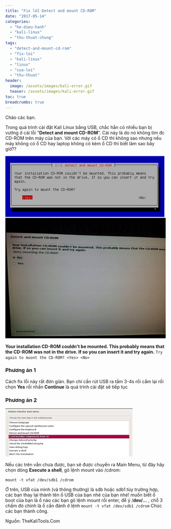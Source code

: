 ```yaml
---
title: "Fix lỗi Detect and mount CD-ROM"
date: "2017-05-14"
categories: 
  - "he-dieu-hanh"
  - "kali-linux"
  - "thu-thuat-chung"
tags: 
  - "detect-and-mount-cd-rom"
  - "fix-loi"
  - "kali-linux"
  - "linux"
  - "sua-loi"
  - "thu-thuat"
header:
  image: /assets/images/kali-error.gif
  teaser: /assets/images/kali-error.gif
toc: true
breadcrumbs: true
---
```


Chào các bạn.

Trong quá trình cài đặt Kali Linux bằng USB, chắc hẳn có nhiều bạn bị vướng ở cái lỗi "**Detect and mount CD-ROM**". Cái này là do nó không tìm đc CD-ROM trên máy của bạn. Với các máy có ổ CD thì không sao nhưng nếu máy không có ổ CD hay laptop không có kèm ổ CD thì biết làm sao bây giờ??

![](/assets/images/kali-error.gif)
![](/assets/images/13595968_842771769188470_671592470_n.jpg)

**Your installation CD-ROM couldn't be mounted. This probably means that the CD-ROM was not in the drive. If so you can insert it and try again.** `Try again to muont the CD-ROM? <Yes> <No>`

### Phương án 1

Cách fix lỗi này rất đơn giản. Bạn chỉ cần rút USB ra tầm 3-4s rồi cắm lại rồi chọn **Yes** rồi nhấn **Continue** là quá trình cài đặt sẽ tiếp tục

### Phương án 2

![](/assets/images/mountcdrom-pic3-1.jpg)

Nếu các trên vẫn chưa được, bạn sẽ được chuyển ra Main Menu, từ đây hãy chọn dòng **Execute a shell**, gõ lệnh mount vào /cdrom:

```terminal
mount -t vfat /dev/sdb1 /cdrom
```

Ở trên, USB của mình (và thông thường) là sdb hoặc sdb1 tùy trường hợp, các bạn thay lại thành tên ổ USB của bạn nhé của bạn nhé! muốn biết ổ boot của bạn là ổ nào các bạn gõ lệnh mount rồi enter, để ý /**dev/...** , chỗ 3 chấm đó chính là ổ cần đánh ở lệnh `mount -t vfat /dev/sdb1 /cdrom` Chúc các bạn thành công.

Nguồn: TheKaliTools.Com
